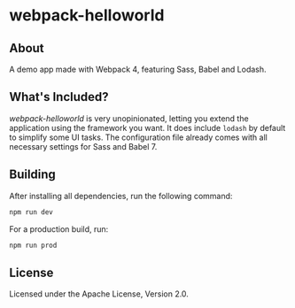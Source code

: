 webpack-helloworld
===================

## About

A demo app made with Webpack 4, featuring Sass, Babel and Lodash.


## What's Included?

*webpack-helloworld* is very unopinionated, letting you extend the application using the framework you want. It does include `lodash` by default to simplify some UI tasks. The configuration file already comes with all necessary settings for Sass and Babel 7.

## Building

After installing all dependencies, run the following command:

```bash
npm run dev
```

For a production build, run:

```bash
npm run prod
```

## License

Licensed under the Apache License, Version 2.0.
